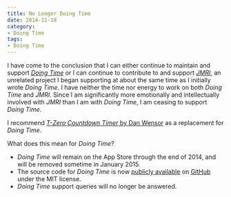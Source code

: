 ```yaml
---
title: No Longer Doing Time
date: 2014-11-18
category:
- Doing Time
tags:
- Doing Time
---
```


I have come to the conclusion that I can either continue to maintain and support _[Doing Time](/doing-time)_ or I can continue to contribute to and support _[JMRI](http://jmri.org)_, an unrelated project I began supporting at about the same time as I initially wrote _Doing Time_. I have neither the time nor energy to work on both _Doing Time_ and _JMRI_. Since I am significantly more emotionally and intellectually involved with _JMRI_ than I am with _Doing Time_, I am ceasing to support _Doing Time_.

I recommend [_T-Zero Countdown Timer_ by Dan Wensor](https://itunes.apple.com/us/app/t-zero-countdown-timer/id480487790?mt=8&uo=4&at=10l7iC) as a replacement for _Doing Time_.

What does this mean for _Doing Time_?

-   _Doing Time_ will remain on the App Store through the end of 2014, and will be removed sometime in January 2015.
-   The source code for _Doing Time_ is now [publicly available](https://github.com/rhwood/Doing-Time) on [GitHub](https://github.com) under the MIT license.
-   _Doing Time_ support queries will no longer be answered.
